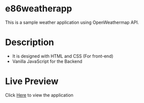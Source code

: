 # e86weatherapp

This is a sample weather application using OpenWeathermap API.

# Description

- It is designed with HTML and CSS (For front-end)
- Vanilla JavaScript for the Backend

# Live Preview

Click  <a href="https://rashoba.github.io/e86weatherapp/">Here</a>  to view the application
